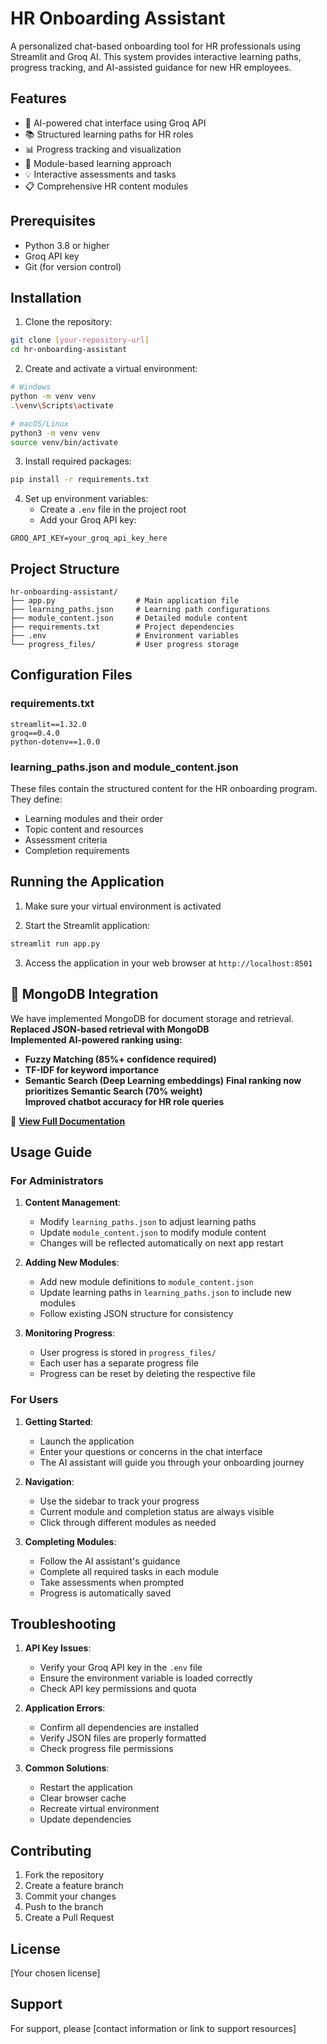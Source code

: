 # HR Onboarding Assistant

A personalized chat-based onboarding tool for HR professionals using Streamlit and Groq AI. This system provides interactive learning paths, progress tracking, and AI-assisted guidance for new HR employees.

## Features

- 🤖 AI-powered chat interface using Groq API
- 📚 Structured learning paths for HR roles
- 📊 Progress tracking and visualization
- 🎯 Module-based learning approach
- 💡 Interactive assessments and tasks
- 📋 Comprehensive HR content modules

## Prerequisites

- Python 3.8 or higher
- Groq API key
- Git (for version control)

## Installation

1. Clone the repository:
```bash
git clone [your-repository-url]
cd hr-onboarding-assistant
```

2. Create and activate a virtual environment:
```bash
# Windows
python -m venv venv
.\venv\Scripts\activate

# macOS/Linux
python3 -m venv venv
source venv/bin/activate
```

3. Install required packages:
```bash
pip install -r requirements.txt
```

4. Set up environment variables:
   - Create a `.env` file in the project root
   - Add your Groq API key:
```
GROQ_API_KEY=your_groq_api_key_here
```

## Project Structure

```
hr-onboarding-assistant/
├── app.py                  # Main application file
├── learning_paths.json     # Learning path configurations
├── module_content.json     # Detailed module content
├── requirements.txt        # Project dependencies
├── .env                    # Environment variables
└── progress_files/         # User progress storage
```

## Configuration Files

### requirements.txt
```
streamlit==1.32.0
groq==0.4.0
python-dotenv==1.0.0
```

### learning_paths.json and module_content.json
These files contain the structured content for the HR onboarding program. They define:
- Learning modules and their order
- Topic content and resources
- Assessment criteria
- Completion requirements

## Running the Application

1. Make sure your virtual environment is activated

2. Start the Streamlit application:
```bash
streamlit run app.py
```

3. Access the application in your web browser at `http://localhost:8501`


## 📌 MongoDB Integration
We have implemented MongoDB for document storage and retrieval.
 **Replaced JSON-based retrieval with MongoDB**  
 **Implemented AI-powered ranking using:**  
   - **Fuzzy Matching (85%+ confidence required)**
   - **TF-IDF for keyword importance**
   - **Semantic Search (Deep Learning embeddings)**
**Final ranking now prioritizes Semantic Search (70% weight)**  
**Improved chatbot accuracy for HR role queries** 

📌 **[View Full Documentation](docs/mongodb-integration.md)**


## Usage Guide

### For Administrators

1. **Content Management**:
   - Modify `learning_paths.json` to adjust learning paths
   - Update `module_content.json` to modify module content
   - Changes will be reflected automatically on next app restart

2. **Adding New Modules**:
   - Add new module definitions to `module_content.json`
   - Update learning paths in `learning_paths.json` to include new modules
   - Follow existing JSON structure for consistency

3. **Monitoring Progress**:
   - User progress is stored in `progress_files/`
   - Each user has a separate progress file
   - Progress can be reset by deleting the respective file

### For Users

1. **Getting Started**:
   - Launch the application
   - Enter your questions or concerns in the chat interface
   - The AI assistant will guide you through your onboarding journey

2. **Navigation**:
   - Use the sidebar to track your progress
   - Current module and completion status are always visible
   - Click through different modules as needed

3. **Completing Modules**:
   - Follow the AI assistant's guidance
   - Complete all required tasks in each module
   - Take assessments when prompted
   - Progress is automatically saved

## Troubleshooting

1. **API Key Issues**:
   - Verify your Groq API key in the `.env` file
   - Ensure the environment variable is loaded correctly
   - Check API key permissions and quota

2. **Application Errors**:
   - Confirm all dependencies are installed
   - Verify JSON files are properly formatted
   - Check progress file permissions

3. **Common Solutions**:
   - Restart the application
   - Clear browser cache
   - Recreate virtual environment
   - Update dependencies

## Contributing

1. Fork the repository
2. Create a feature branch
3. Commit your changes
4. Push to the branch
5. Create a Pull Request

## License

[Your chosen license]

## Support

For support, please [contact information or link to support resources]
